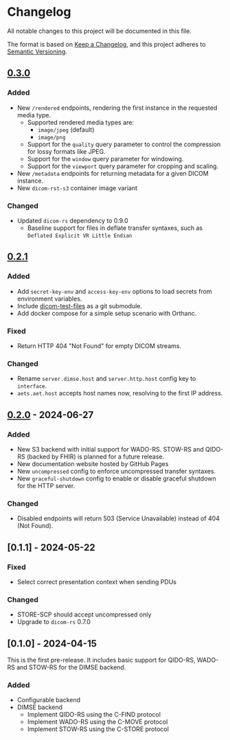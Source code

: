 # Changelog

All notable changes to this project will be documented in this file.

The format is based on [Keep a Changelog](https://keepachangelog.com/en/1.1.0/),
and this project adheres to [Semantic Versioning](https://semver.org/spec/v2.0.0.html).

## [0.3.0]

### Added

- New `/rendered` endpoints, rendering the first instance in the requested media type.
    - Supported rendered media types are:
        - `image/jpeg` (default)
        - `image/png`
    - Support for the `quality` query parameter to control the compression for lossy formats like JPEG.
    - Support for the `window` query parameter for windowing.
    - Support for the `viewport` query parameter for cropping and scaling.
- New `/metadata` endpoints for returning metadata for a given DICOM instance.
- New `dicom-rst-s3` container image variant

### Changed

- Updated `dicom-rs` dependency to 0.9.0
    - Baseline support for files in deflate transfer syntaxes, such as `Deflated Explicit VR Little Endian`

## [0.2.1]

### Added

- Add `secret-key-env` and `access-key-env` options to load secrets from environment variables.
- Include [dicom-test-files](https://github.com/robyoung/dicom-test-files) as a git submodule.
- Add docker compose for a simple setup scenario with Orthanc.

### Fixed

- Return HTTP 404 "Not Found" for empty DICOM streams.

### Changed

- Rename `server.dimse.host` and `server.http.host` config key to `interface`.
- `aets.aet.host` accepts host names now, resolving to the first IP address.

## [0.2.0] - 2024-06-27

### Added

- New S3 backend with initial support for WADO-RS. STOW-RS and QIDO-RS (backed by FHIR) is planned for a future
  release.
- New documentation website hosted by GitHub Pages
- New `uncompressed` config to enforce uncompressed transfer syntaxes.
- New `graceful-shutdown` config to enable or disable graceful shutdown for the HTTP server.

### Changed

- Disabled endpoints will return 503 (Service Unavailable) instead of 404 (Not Found).

## [0.1.1] - 2024-05-22

### Fixed

- Select correct presentation context when sending PDUs

### Changed

- STORE-SCP should accept uncompressed only
- Upgrade to `dicom-rs` 0.7.0

## [0.1.0] - 2024-04-15

This is the first pre-release.
It includes basic support for QIDO-RS, WADO-RS and STOW-RS for the DIMSE backend.

### Added

- Configurable backend
- DIMSE backend
    - Implement QIDO-RS using the C-FIND protocol
    - Implement WADO-RS using the C-MOVE protocol
    - Implement STOW-RS using the C-STORE protocol

[0.2.0]: https://github.com/UMEssen/DICOM-RST/releases/tag/v0.2.0

[0.2.1]: https://github.com/UMEssen/DICOM-RST/releases/tag/v0.2.1

[0.3.0]: https://github.com/UMEssen/DICOM-RST/releases/tag/v0.3.0
